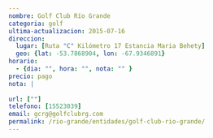 ```yaml
---
nombre: Golf Club Río Grande
categoria: golf
ultima-actualizacion: 2015-07-16
direccion: 
  lugar: [Ruta "C" Kilómetro 17 Estancia Maria Behety]
  geo: {lat: -53.7868904, lon: -67.9346891}
horario: 
  - {dia: "", hora: "", nota: "" }
precio: pago
nota: | 
  
url: [""]
telefono: [15523039]
email: gcrg@golfclubrg.com
permalink: /rio-grande/entidades/golf-club-rio-grande/
---
```


